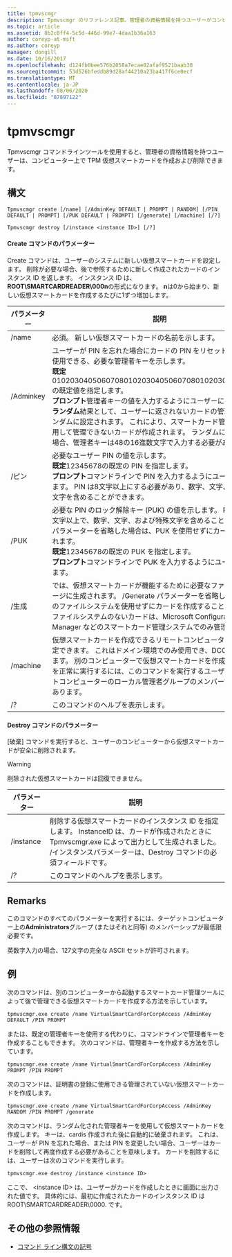 ```yaml
---
title: tpmvscmgr
description: Tpmvscmgr のリファレンス記事。管理者の資格情報を持つユーザーがコンピューターで TPM 仮想スマートカードを作成および削除できるようにするコマンドラインツールです。
ms.topic: article
ms.assetid: 8b2c8ff4-5c5d-446d-99e7-4daa1b36a163
author: coreyp-at-msft
ms.author: coreyp
manager: dongill
ms.date: 10/16/2017
ms.openlocfilehash: d124fb0bee576b2058a7ecae02afaf9521baab30
ms.sourcegitcommit: 53d526bfeddb89d28af44210a23ba417f6ce0ecf
ms.translationtype: MT
ms.contentlocale: ja-JP
ms.lasthandoff: 08/06/2020
ms.locfileid: "87897122"
---
```

# <a name="tpmvscmgr"></a>tpmvscmgr

Tpmvscmgr コマンドラインツールを使用すると、管理者の資格情報を持つユーザーは、コンピューター上で TPM 仮想スマートカードを作成および削除できます。

## <a name="syntax"></a>構文

```
Tpmvscmgr create [/name] [/AdminKey DEFAULT | PROMPT | RANDOM] [/PIN DEFAULT | PROMPT] [/PUK DEFAULT | PROMPT] [/generate] [/machine] [/?]
```
```
Tpmvscmgr destroy [/instance <instance ID>] [/?]
```

#### <a name="parameters-for-create-command"></a>Create コマンドのパラメーター

Create コマンドは、ユーザーのシステムに新しい仮想スマートカードを設定します。 削除が必要な場合、後で参照するために新しく作成されたカードのインスタンス ID を返します。 インスタンス ID は、 **ROOT\SMARTCARDREADER\000n**の形式になります。 **n**は0から始まり、新しい仮想スマートカードを作成するたびに1ずつ増加します。

|パラメーター|説明|
|---------|-----------|
|/name|必須。 新しい仮想スマートカードの名前を示します。|
|/Adminkey|ユーザーが PIN を忘れた場合にカードの PIN をリセットするために使用できる、必要な管理者キーを示します。</br>**既定**010203040506070801020304050607080102030405060708の既定値を指定します。</br>**プロンプト**管理者キーの値を入力するようにユーザーに求めます。</br>**ランダム**結果として、ユーザーに返されないカードの管理者キーがランダムに設定されます。 これにより、スマートカード管理ツールを使用して管理できないカードが作成されます。 ランダムに生成された場合、管理者キーは48の16進数文字で入力する必要があります。|
|/ピン|必要なユーザー PIN の値を示します。</br>**既定**12345678の既定の PIN を指定します。</br>**プロンプト**コマンドラインで PIN を入力するようにユーザーに求めます。 PIN は8文字以上にする必要があり、数字、文字、および特殊文字を含めることができます。|
|/PUK|必要な PIN のロック解除キー (PUK) の値を示します。 PUK 値は、8文字以上で、数字、文字、および特殊文字を含めることができます。 パラメーターを省略した場合は、PUK を使用せずにカードが作成されます。</br>**既定**12345678の既定の PUK を指定します。</br>**プロンプト**コマンドラインで PUK を入力するようにユーザーに求めます。|
|/生成|では、仮想スマートカードが機能するために必要なファイルがストレージに生成されます。 /Generate パラメーターを省略した場合は、このファイルシステムを使用せずにカードを作成することと同じです。 ファイルシステムのないカードは、Microsoft Configuration Manager などのスマートカード管理システムでのみ管理できます。|
|/machine|仮想スマートカードを作成できるリモートコンピューターの名前を指定できます。 これはドメイン環境でのみ使用でき、DCOM に依存します。 別のコンピューターで仮想スマートカードを作成するコマンドを正常に実行するには、このコマンドを実行するユーザーが、リモートコンピューターのローカル管理者グループのメンバーである必要があります。|
|/?|このコマンドのヘルプを表示します。|

#### <a name="parameters-for-destroy-command"></a>Destroy コマンドのパラメーター

[破棄] コマンドを実行すると、ユーザーのコンピューターから仮想スマートカードが安全に削除されます。

> [!WARNING]
> 削除された仮想スマートカードは回復できません。

|パラメーター|説明|
|---------|-----------|
|/instance|削除する仮想スマートカードのインスタンス ID を指定します。 InstanceID は、カードが作成されたときに Tpmvscmgr.exe によって出力として生成されました。 /インスタンスパラメーターは、Destroy コマンドの必須フィールドです。|
|/?|このコマンドのヘルプを表示します。|

## <a name="remarks"></a>Remarks

このコマンドのすべてのパラメーターを実行するには、ターゲットコンピューター上の**Administrators**グループ (またはそれと同等) のメンバーシップが最低限必要です。

英数字入力の場合、127文字の完全な ASCII セットが許可されます。

## <a name="examples"></a>例

次のコマンドは、別のコンピューターから起動するスマートカード管理ツールによって後で管理できる仮想スマートカードを作成する方法を示しています。
```
tpmvscmgr.exe create /name VirtualSmartCardForCorpAccess /AdminKey DEFAULT /PIN PROMPT
```
または、既定の管理者キーを使用する代わりに、コマンドラインで管理者キーを作成することもできます。 次のコマンドは、管理者キーを作成する方法を示しています。
```
tpmvscmgr.exe create /name VirtualSmartCardForCorpAccess /AdminKey PROMPT /PIN PROMPT
```
次のコマンドは、証明書の登録に使用できる管理されていない仮想スマートカードを作成します。
```
tpmvscmgr.exe create /name VirtualSmartCardForCorpAccess /AdminKey RANDOM /PIN PROMPT /generate
```
次のコマンドは、ランダム化された管理者キーを使用して仮想スマートカードを作成します。 キーは、cardis 作成された後に自動的に破棄されます。 これは、ユーザーが PIN を忘れた場合、または PIN を変更したい場合、ユーザーはカードを削除して再度作成する必要があることを意味します。 カードを削除するには、ユーザーは次のコマンドを実行します。
```
tpmvscmgr.exe destroy /instance <instance ID>
```
ここで、 \<instance ID> は、ユーザーがカードを作成したときに画面に出力された値です。 具体的には、最初に作成されたカードのインスタンス ID は ROOT\SMARTCARDREADER\0000. です。

## <a name="additional-references"></a>その他の参照情報

- [コマンド ライン構文の記号](command-line-syntax-key.md)